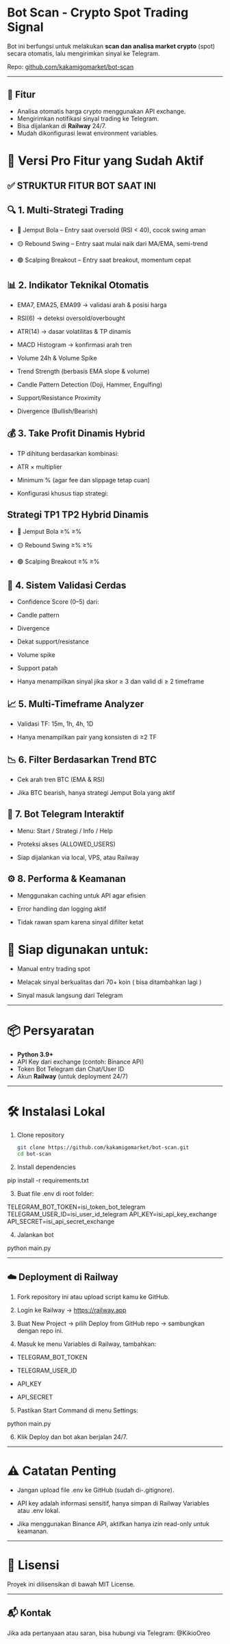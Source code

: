 # Bot Scan - Crypto Spot Trading Signal

Bot ini berfungsi untuk melakukan **scan dan analisa market crypto** (spot) secara otomatis, lalu mengirimkan sinyal ke Telegram.

Repo: [github.com/kakamigomarket/bot-scan](https://github.com/kakamigomarket/bot-scan)

---

## 🚀 Fitur
- Analisa otomatis harga crypto menggunakan API exchange.
- Mengirimkan notifikasi sinyal trading ke Telegram.
- Bisa dijalankan di **Railway** 24/7.
- Mudah dikonfigurasi lewat environment variables.

# 🧠  Versi Pro Fitur yang Sudah Aktif


## ✅ STRUKTUR FITUR BOT SAAT INI

##  🔍 1. Multi-Strategi Trading

- 🔴 Jemput Bola – Entry saat oversold (RSI < 40), cocok swing aman

- 🟡 Rebound Swing – Entry saat mulai naik dari MA/EMA, semi-trend

- 🟢 Scalping Breakout – Entry saat breakout, momentum cepat


## 📊 2. Indikator Teknikal Otomatis

- EMA7, EMA25, EMA99 → validasi arah & posisi harga

- RSI(6) → deteksi oversold/overbought

- ATR(14) → dasar volatilitas & TP dinamis

- MACD Histogram → konfirmasi arah tren

- Volume 24h & Volume Spike

- Trend Strength (berbasis EMA slope & volume)

- Candle Pattern Detection (Doji, Hammer, Engulfing)

- Support/Resistance Proximity

- Divergence (Bullish/Bearish)


## 💰 3. Take Profit Dinamis Hybrid

- TP dihitung berdasarkan kombinasi:

- ATR × multiplier

- Minimum % (agar fee dan slippage tetap cuan)

- Konfigurasi khusus tiap strategi:


## Strategi	TP1	TP2 Hybrid Dinamis

- 🔴 Jemput Bola	≥%	≥%

- 🟡 Rebound Swing	≥%	≥%

- 🟢 Scalping Breakout	≥%	≥%



## 🧠 4. Sistem Validasi Cerdas

- Confidence Score (0–5) dari:

- Candle pattern

- Divergence

- Dekat support/resistance

- Volume spike
  
- Support patah

- Hanya menampilkan sinyal jika skor ≥ 3 dan valid di ≥ 2 timeframe


## 📈 5. Multi-Timeframe Analyzer

- Validasi TF: 15m, 1h, 4h, 1D

- Hanya menampilkan pair yang konsisten di ≥2 TF


## 📉 6. Filter Berdasarkan Trend BTC

- Cek arah tren BTC (EMA & RSI)

- Jika BTC bearish, hanya strategi Jemput Bola yang aktif


## 🤖 7. Bot Telegram Interaktif

- Menu: Start / Strategi / Info / Help

- Proteksi akses (ALLOWED_USERS)

- Siap dijalankan via local, VPS, atau Railway


## ⚙️ 8. Performa & Keamanan

- Menggunakan caching untuk API agar efisien

- Error handling dan logging aktif

- Tidak rawan spam karena sinyal difilter ketat


# 🏁 Siap digunakan untuk:

- Manual entry trading spot

- Melacak sinyal berkualitas dari 70+ koin ( bisa ditambahkan lagi )

- Sinyal masuk langsung dari Telegram


---

# 📦 Persyaratan
- **Python 3.9+**
- API Key dari exchange (contoh: Binance API)
- Token Bot Telegram dan Chat/User ID
- Akun **Railway** (untuk deployment 24/7)

---

# 🛠 Instalasi Lokal

1. Clone repository
   ```bash
   git clone https://github.com/kakamigomarket/bot-scan.git
   cd bot-scan

2. Install dependencies

pip install -r requirements.txt

3. Buat file .env di root folder:

TELEGRAM_BOT_TOKEN=isi_token_bot_telegram
TELEGRAM_USER_ID=isi_user_id_telegram
API_KEY=isi_api_key_exchange
API_SECRET=isi_api_secret_exchange

4. Jalankan bot

python main.py

---

## ☁️ Deployment di Railway

1. Fork repository ini atau upload script kamu ke GitHub.

2. Login ke Railway → https://railway.app

3. Buat New Project → pilih Deploy from GitHub repo → sambungkan dengan repo ini.

4. Masuk ke menu Variables di Railway, tambahkan:

- TELEGRAM_BOT_TOKEN

- TELEGRAM_USER_ID

- API_KEY

- API_SECRET

5. Pastikan Start Command di menu Settings:

python main.py

6. Klik Deploy dan bot akan berjalan 24/7.

---

# ⚠️ Catatan Penting

- Jangan upload file .env ke GitHub (sudah di-.gitignore).

- API key adalah informasi sensitif, hanya simpan di Railway Variables atau .env lokal.

- Jika menggunakan Binance API, aktifkan hanya izin read-only untuk keamanan.

---

# 📄 Lisensi
Proyek ini dilisensikan di bawah MIT License.

---

## 📬 Kontak
Jika ada pertanyaan atau saran, bisa hubungi via Telegram: @KikioOreo






